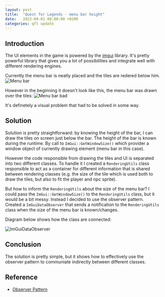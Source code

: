 ```yaml
---
layout: post
title:  "Quest for Legends - menu bar height"
date:   2023-09-01 08:00:00 +0200
categories: qfl update
---
```


## Introduction

The UI elements in the game is powered by the [imgui](https://github.com/ocornut/imgui) library. It's pretty powerful library that gives you a lot of possibilities and integrate well with different rendering engines.

Currently the menu bar is neatly placed and the tiles are redered below him.
![Menu bar]({{site.url}}/{{site.baseurl}}/qfl/img/2023-08-29-menu-bar.png)

However in the beginning it doesn't look like this, the menu bar was drawn over the tiles:
![Menu bar bad]({{site.url}}/{{site.baseurl}}/qfl/img/2023-08-30-menu-bar-bad.png)

It's definetely a visual problem that had to be solved in some way.

## Solution

Solution is pretty straightforward: by knowing the height of the bar, I can draw the tiles on screen just below the bar. The height of the bar is known during the runtime. By call to `ImGui::GetWindowSize()` which provider a window object of currently drawing element (menu bar in this case).

However the code responsible from drawing the tiles and UI is separated into two different classes.
To handle it I created a `RenderingUtils` class responsible to act as a container for different information that is shared between rendering classes (e.g. the size of the tile which is used both to draw the tiles, but also to fit the player and npc sprite).

But how to inform the `RenderingUtils` about the size of the menu bar? I could pass the `ImGui::GetWindowSize()` to the `RenderingUtils` class, but it would be a bit messy. Instead I decided to use the observer pattern. Created a `ImGuiDataObserver` that sends a notification to the `RenderingUtils` class when the size of the menu bar is known/changes.

Diagram below shows how the class are connected:

![ImGuiDataObserver]({{site.url}}/{{site.baseurl}}/qfl/img/2023-08-30-imgui-data-observer.png)

## Conclusion

The solution is pretty simple, but it shows how to effectively use the observer pattern to communiate indirectly between different classes.

## Reference

- [Observer Pattern](https://refactoring.guru/design-patterns/observer)